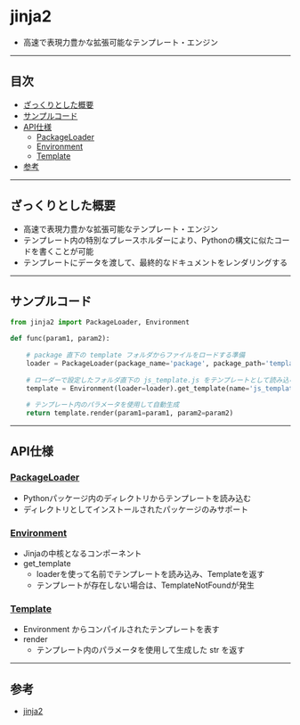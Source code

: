 # jinja2
- 高速で表現力豊かな拡張可能なテンプレート・エンジン

***
## 目次
- [ざっくりとした概要](#ざっくりとした概要)
- [サンプルコード](#サンプルコード)
- [API仕様](#api仕様)
  - [PackageLoader](#packageloader)
  - [Environment](#environment)
  - [Template](#template)
- [参考](#参考)

***
## ざっくりとした概要
- 高速で表現力豊かな拡張可能なテンプレート・エンジン
- テンプレート内の特別なプレースホルダーにより、Pythonの構文に似たコードを書くことが可能
- テンプレートにデータを渡して、最終的なドキュメントをレンダリングする

***
## サンプルコード
``` python
from jinja2 import PackageLoader, Environment

def func(param1, param2):
    
    # package 直下の template フォルダからファイルをロードする準備
    loader = PackageLoader(package_name='package', package_path='template')
    
    # ローダーで設定したフォルダ直下の js_template.js をテンプレートとして読み込む
    template = Environment(loader=loader).get_template(name='js_template.js')
    
    # テンプレート内のパラメータを使用して自動生成
    return template.render(param1=param1, param2=param2)
```

***
## API仕様
### [PackageLoader](https://jinja.palletsprojects.com/en/3.0.x/api/?highlight=packageloader#jinja2.PackageLoader)
- Pythonパッケージ内のディレクトリからテンプレートを読み込む
- ディレクトリとしてインストールされたパッケージのみサポート

### [Environment](https://jinja.palletsprojects.com/en/3.0.x/api/?highlight=environment#jinja2.Environment)
- Jinjaの中核となるコンポーネント
- get_template
  - loaderを使って名前でテンプレートを読み込み、Templateを返す
  - テンプレートが存在しない場合は、TemplateNotFoundが発生

### [Template](https://jinja.palletsprojects.com/en/3.0.x/api/?highlight=environment#jinja2.Template)
- Environment からコンパイルされたテンプレートを表す
- render
  - テンプレート内のパラメータを使用して生成した str を返す

***
## 参考
- [jinja2](https://jinja.palletsprojects.com/en/3.0.x/)
